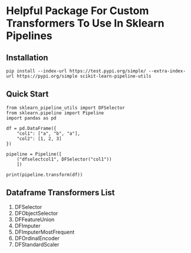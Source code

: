 # Helpful Package For Custom Transformers To Use In Sklearn Pipelines

## Installation
`pip install --index-url https://test.pypi.org/simple/ --extra-index-url https://pypi.org/simple scikit-learn-pipeline-utils`

## Quick Start
```
from sklearn_pipeline_utils import DFSelector
from sklearn.pipeline import Pipeline
import pandas as pd

df = pd.DataFrame({
    "col1": ["a", "b", "a"],
    "col2": [1, 2, 3]
})

pipeline = Pipeline([
    ("dfselectcol1", DFSelector("col1"))
    ])

print(pipeline.transform(df))
```

## Dataframe Transformers List
1. DFSelector
2. DFObjectSelector
3. DFFeatureUnion
4. DFImputer
5. DFImputerMostFrequent
6. DFOrdinalEncoder
7. DFStandardScaler 